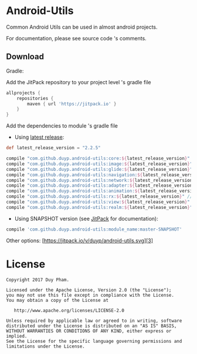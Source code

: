 Android-Utils
========

Common Android Utils can be used in almost android projects.

For documentation, please see source code 's comments.

Download
--------

Gradle:

Add the JitPack repository to your project level 's gradle file

```groovy
allprojects {
    repositories {
        maven { url 'https://jitpack.io' }
    }
}
```
  
Add the dependencies to module 's gradle file

* Using [latest release][1]:
```groovy
def latest_release_version = "2.2.5"

compile "com.github.duyp.android-utils:core:${latest_release_version}" // core (basic | common utils)
compile "com.github.duyp.android-utils:image:${latest_release_version}" // Bitmap Utils
compile "com.github.duyp.android-utils:glide:${latest_release_version}" // Glide image loader utils
compile "com.github.duyp.android-utils:navigation:${latest_release_version}" // Navigation utils
compile "com.github.duyp.android-utils:network:${latest_release_version}" // Network utils (SSL / TLS, Custom X509TrustManager)
compile "com.github.duyp.android-utils:adapter:${latest_release_version}" // RecyclerView Adapters
compile "com.github.duyp.android-utils:animation:${latest_release_version}" // Animation utils (YoYo...)
compile "com.github.duyp.android-utils:rx:${latest_release_version}" // Rx utils (custom functions, task helper...)
compile "com.github.duyp.android-utils:view:${latest_release_version}" // View utils, custom views...
compile "com.github.duyp.android-utils:realm:${latest_release_version}" // Realm utils (realm data access objects, realm Live data mapper, Realm live data adapter
```

* Using SNAPSHOT version (see [JitPack][2] for documentation):
```groovy
compile 'com.github.duyp.android-utils:module_name:master-SNAPSHOT'
```

Other options: [https://jitpack.io/v/duyp/android-utils.svg][3]

License
=======

    Copyright 2017 Duy Pham.

    Licensed under the Apache License, Version 2.0 (the "License");
    you may not use this file except in compliance with the License.
    You may obtain a copy of the License at

       http://www.apache.org/licenses/LICENSE-2.0

    Unless required by applicable law or agreed to in writing, software
    distributed under the License is distributed on an "AS IS" BASIS,
    WITHOUT WARRANTIES OR CONDITIONS OF ANY KIND, either express or implied.
    See the License for the specific language governing permissions and
    limitations under the License.

[1]: https://github.com/duyp/android-utils/releases
[2]: https://jitpack.io/docs/#snapshots
[3]: https://jitpack.io/#duyp/android-utils

